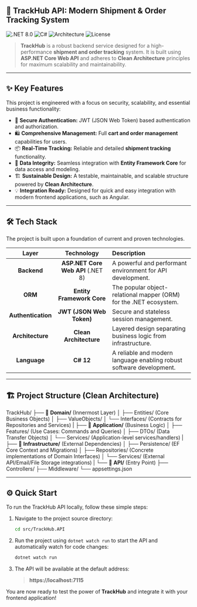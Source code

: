 ## 🚀 TrackHub API: Modern Shipment & Order Tracking System

![.NET 8.0](https://img.shields.io/badge/.NET-8.0-blue?logo=dotnet&logoColor=white)
![C#](https://img.shields.io/badge/C%23-Programming-orange?logo=csharp)
![Architecture](https://img.shields.io/badge/Architecture-Clean-blue)
![License](https://img.shields.io/badge/License-MIT-green)

> **TrackHub** is a robust backend service designed for a high-performance **shipment and order tracking** system. It is built using **ASP.NET Core Web API** and adheres to **Clean Architecture** principles for maximum scalability and maintainability.

---

## ✨ Key Features

This project is engineered with a focus on security, scalability, and essential business functionality:

* 🔐 **Secure Authentication:** JWT (JSON Web Token) based authentication and authorization.
* 🛍️ **Comprehensive Management:** Full **cart and order management** capabilities for users.
* 📦 **Real-Time Tracking:** Reliable and detailed **shipment tracking** functionality.
* 💾 **Data Integrity:** Seamless integration with **Entity Framework Core** for data access and modeling.
* 🏗️ **Sustainable Design:** A testable, maintainable, and scalable structure powered by **Clean Architecture**.
* 💡 **Integration Ready:** Designed for quick and easy integration with modern frontend applications, such as Angular.

---

## 🛠️ Tech Stack

The project is built upon a foundation of current and proven technologies.

| Layer | Technology | Description |
| :---: | :---: | :--- |
| **Backend** | **ASP.NET Core Web API** (.NET 8) | A powerful and performant environment for API development. |
| **ORM** | **Entity Framework Core** | The popular object-relational mapper (ORM) for the .NET ecosystem. |
| **Authentication** | **JWT (JSON Web Token)** | Secure and stateless session management. |
| **Architecture** | **Clean Architecture** | Layered design separating business logic from infrastructure. |
| **Language** | **C# 12** | A reliable and modern language enabling robust software development. |

---
## 🏗️ Project Structure (Clean Architecture)

TrackHub/
├── 📁 **Domain/** (Innermost Layer)
│   ├── Entities/ (Core Business Objects)
│   ├── ValueObjects/
│   └── Interfaces/ (Contracts for Repositories and Services)
|
├── 📁 **Application/** (Business Logic)
│   ├── Features/ (Use Cases: Commands and Queries)
│   ├── DTOs/ (Data Transfer Objects)
│   └── Services/ (Application-level services/handlers)
|
├── 📁 **Infrastructure/** (External Dependencies)
│   ├── Persistence/ (EF Core Context and Migrations)
│   ├── Repositories/ (Concrete implementations of Domain Interfaces)
│   └── Services/ (External API/Email/File Storage integrations)
|
└── 📁 **API/** (Entry Point)
    ├── Controllers/
    ├── Middleware/
    └── appsettings.json

---

## ⚙️ Quick Start

To run the TrackHub API locally, follow these simple steps:

1.  Navigate to the project source directory:
    ```bash
    cd src/TrackHub.API
    ```
2.  Run the project using `dotnet watch run` to start the API and automatically watch for code changes:
    ```bash
    dotnet watch run
    ```
3.  The API will be available at the default address:
    > **https://localhost:7115**

You are now ready to test the power of **TrackHub** and integrate it with your frontend application!
